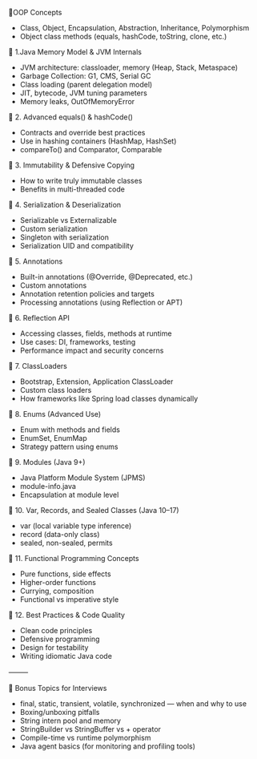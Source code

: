 🔹OOP Concepts
* Class, Object, Encapsulation, Abstraction, Inheritance, Polymorphism
* Object class methods (equals, hashCode, toString, clone, etc.)


🔹 1.Java Memory Model & JVM Internals
* JVM architecture: classloader, memory (Heap, Stack, Metaspace)
* Garbage Collection: G1, CMS, Serial GC
* Class loading (parent delegation model)
* JIT, bytecode, JVM tuning parameters
* Memory leaks, OutOfMemoryError

🔹 2. Advanced equals() & hashCode()
* Contracts and override best practices
* Use in hashing containers (HashMap, HashSet)
* compareTo() and Comparator, Comparable

🔹 3. Immutability & Defensive Copying
* How to write truly immutable classes
* Benefits in multi-threaded code

🔹 4. Serialization & Deserialization
* Serializable vs Externalizable
* Custom serialization
* Singleton with serialization
* Serialization UID and compatibility

🔹 5. Annotations
* Built-in annotations (@Override, @Deprecated, etc.)
* Custom annotations
* Annotation retention policies and targets
* Processing annotations (using Reflection or APT)

🔹 6. Reflection API
* Accessing classes, fields, methods at runtime
* Use cases: DI, frameworks, testing
* Performance impact and security concerns

🔹 7. ClassLoaders
* Bootstrap, Extension, Application ClassLoader
* Custom class loaders
* How frameworks like Spring load classes dynamically

🔹 8. Enums (Advanced Use)
* Enum with methods and fields
* EnumSet, EnumMap
* Strategy pattern using enums

🔹 9. Modules (Java 9+)
* Java Platform Module System (JPMS)
* module-info.java
* Encapsulation at module level

🔹 10. Var, Records, and Sealed Classes (Java 10–17)
* var (local variable type inference)
* record (data-only class)
* sealed, non-sealed, permits

🔹 11. Functional Programming Concepts
* Pure functions, side effects
* Higher-order functions
* Currying, composition
* Functional vs imperative style

🔹 12. Best Practices & Code Quality
* Clean code principles
* Defensive programming
* Design for testability
* Writing idiomatic Java code

⸻

🧠 Bonus Topics for Interviews
* final, static, transient, volatile, synchronized — when and why to use
* Boxing/unboxing pitfalls
* String intern pool and memory
* StringBuilder vs StringBuffer vs + operator
* Compile-time vs runtime polymorphism
* Java agent basics (for monitoring and profiling tools)